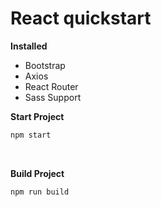 # React quickstart

**Installed**

- Bootstrap
- Axios
- React Router
- Sass Support

**Start Project**
```bash
npm start
```

<br />

**Build Project**
```bash
npm run build
```

